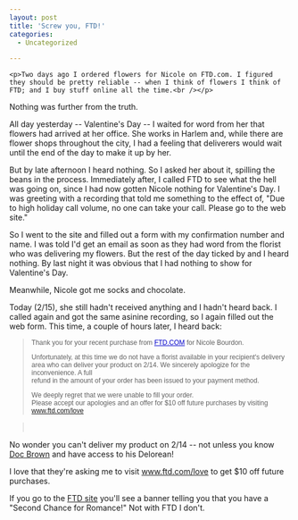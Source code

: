 ```yaml
---
layout: post
title: 'Screw you, FTD!'
categories:
  - Uncategorized

---
```



    <p>Two days ago I ordered flowers for Nicole on FTD.com. I figured they should be pretty reliable -- when I think of flowers I think of FTD; and I buy stuff online all the time.<br /></p>
<p>Nothing was further from the truth.</p>
<p>All day yesterday -- Valentine's Day -- I waited for word from her that flowers had arrived at her office. She works in Harlem and, while there are flower shops throughout the city, I had a feeling that deliverers would wait until the end of the day to make it up by her.</p>
<p>But by late afternoon I heard nothing. So I asked her about it, spilling the beans in the process. Immediately after, I called FTD to see what the hell was going on, since I had now gotten Nicole nothing for Valentine's Day. I was greeting with a recording that told me something to the effect of, "Due to high holiday call volume, no one can take your call. Please go to the web site."</p>
<p>So I went to the site and filled out a form with my confirmation number and name. I was told I'd get an email as soon as they had word from the florist who was delivering my flowers. But the rest of the day ticked by and I heard nothing. By last night it was obvious that I had nothing to show for Valentine's Day.</p>
<p>Meanwhile, Nicole got me socks and chocolate.</p>
<p>Today (2/15), she still hadn't received anything and I hadn't heard back. I called again and got the same asinine recording, so I again filled out the web form. This time, a couple of hours later, I heard back:</p>
<blockquote>
  <span style="border-collapse:collapse;font-family:arial;font-size:12px;">Thank you for your recent purchase from <a href="http://FTD.COM/" target="_blank" style="color:#0000CC;">FTD.COM</a> for Nicole Bourdon.<p />
  
  Unfortunately, at this time we do not have a florist available in your recipient's delivery area who can deliver your product on 2/14. We sincerely apologize for the inconvenience. A full<br />
  refund in the amount of your order has been issued to your payment method.<p />
  
  We deeply regret that we were unable to fill your order.<br />
  Please accept our apologies and an offer for $10 off future purchases by visiting <a href="http://www.ftd.com/love" target="_blank" style="color:#0000CC;">www.ftd.com/love</a><br /></span>
</blockquote>
<blockquote class="posterous_short_quote">
  <br />
</blockquote>
<p>No wonder you can't deliver my product on 2/14 -- not unless you know <a href="http://en.wikipedia.org/wiki/Emmett_Brown">Doc Brown</a> and have access to his Delorean!</p>
<p>I love that they're asking me to visit <a href="http://www.ftd.com/love">www.ftd.com/love</a> to get $10 off future purchases.</p>
<p>If you go to the <a href="http://www.ftd.com/">FTD site</a> you'll see a banner telling you that you have a "Second Chance for Romance!" Not with FTD I don't.</p>
  
